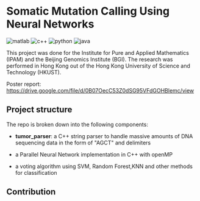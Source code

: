 Somatic Mutation Calling Using Neural Networks
==============================================

![matlab](https://img.shields.io/badge/matlab-.5-green.svg?style=flat)  ![c++](https://img.shields.io/badge/c++-.29-green.svg?style=flat)  ![python](https://img.shields.io/badge/python-.12-green.svg?style=flat)  ![java](https://img.shields.io/badge/java-.9-green.svg?style=flat)

This project was done for the Institute for Pure and Applied Mathematics (IPAM) and the Beijing Genomics Institute (BGI). The research was performed in Hong Kong out of the Hong Kong University of Science and Technology (HKUST).

Poster report:
https://drive.google.com/file/d/0B07OecC53Z0dSG95VFdGOHBlemc/view

## Project structure

The repo is broken down into the following components:

- **tumor_parser**: a C++ string parser to handle massive amounts of DNA sequencing data in the form of "AGCT" and delimiters

- a Parallel Neural Network implementation in C++ with openMP

- a voting algorithm using SVM, Random Forest,KNN and other methods for classification

## Contribution
